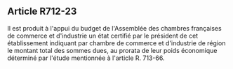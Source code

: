 Article R712-23
----
Il est produit à l'appui du budget de l'Assemblée des chambres françaises de
commerce et d'industrie un état certifié par le président de cet établissement
indiquant par chambre de commerce et d'industrie de région le montant total des
sommes dues, au prorata de leur poids économique déterminé par l'étude
mentionnée à l'article R. 713-66.
